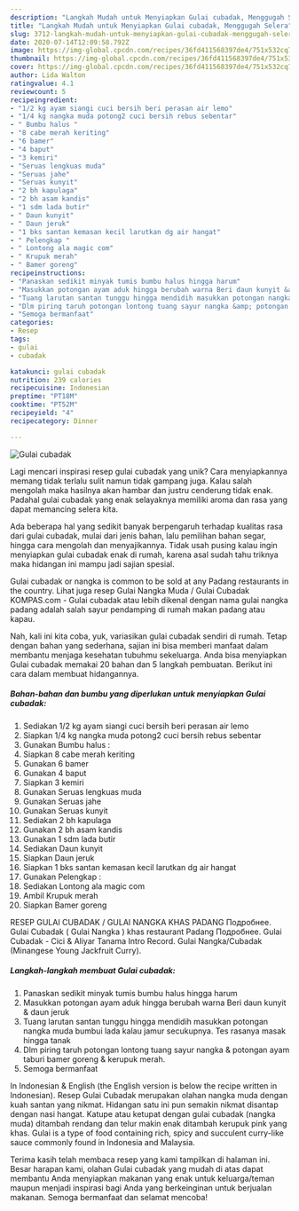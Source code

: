 ```yaml
---
description: "Langkah Mudah untuk Menyiapkan Gulai cubadak, Menggugah Selera"
title: "Langkah Mudah untuk Menyiapkan Gulai cubadak, Menggugah Selera"
slug: 3712-langkah-mudah-untuk-menyiapkan-gulai-cubadak-menggugah-selera
date: 2020-07-14T12:09:58.792Z
image: https://img-global.cpcdn.com/recipes/36fd411568397de4/751x532cq70/gulai-cubadak-foto-resep-utama.jpg
thumbnail: https://img-global.cpcdn.com/recipes/36fd411568397de4/751x532cq70/gulai-cubadak-foto-resep-utama.jpg
cover: https://img-global.cpcdn.com/recipes/36fd411568397de4/751x532cq70/gulai-cubadak-foto-resep-utama.jpg
author: Lida Walton
ratingvalue: 4.1
reviewcount: 5
recipeingredient:
- "1/2 kg ayam siangi cuci bersih beri perasan air lemo"
- "1/4 kg nangka muda potong2 cuci bersih rebus sebentar"
- " Bumbu halus "
- "8 cabe merah keriting"
- "6 bamer"
- "4 baput"
- "3 kemiri"
- "Seruas lengkuas muda"
- "Seruas jahe"
- "Seruas kunyit"
- "2 bh kapulaga"
- "2 bh asam kandis"
- "1 sdm lada butir"
- " Daun kunyit"
- " Daun jeruk"
- "1 bks santan kemasan kecil larutkan dg air hangat"
- " Pelengkap "
- " Lontong ala magic com"
- " Krupuk merah"
- " Bamer goreng"
recipeinstructions:
- "Panaskan sedikit minyak tumis bumbu halus hingga harum"
- "Masukkan potongan ayam aduk hingga berubah warna Beri daun kunyit &amp; daun jeruk"
- "Tuang larutan santan tunggu hingga mendidih masukkan potongan nangka muda bumbui lada kalau jamur secukupnya. Tes rasanya masak hingga tanak"
- "Dlm piring taruh potongan lontong tuang sayur nangka &amp; potongan ayam taburi bamer goreng &amp; kerupuk merah."
- "Semoga bermanfaat"
categories:
- Resep
tags:
- gulai
- cubadak

katakunci: gulai cubadak 
nutrition: 239 calories
recipecuisine: Indonesian
preptime: "PT18M"
cooktime: "PT52M"
recipeyield: "4"
recipecategory: Dinner

---
```



![Gulai cubadak](https://img-global.cpcdn.com/recipes/36fd411568397de4/751x532cq70/gulai-cubadak-foto-resep-utama.jpg)

Lagi mencari inspirasi resep gulai cubadak yang unik? Cara menyiapkannya memang tidak terlalu sulit namun tidak gampang juga. Kalau salah mengolah maka hasilnya akan hambar dan justru cenderung tidak enak. Padahal gulai cubadak yang enak selayaknya memiliki aroma dan rasa yang dapat memancing selera kita.

Ada beberapa hal yang sedikit banyak berpengaruh terhadap kualitas rasa dari gulai cubadak, mulai dari jenis bahan, lalu pemilihan bahan segar, hingga cara mengolah dan menyajikannya. Tidak usah pusing kalau ingin menyiapkan gulai cubadak enak di rumah, karena asal sudah tahu triknya maka hidangan ini mampu jadi sajian spesial.

Gulai cubadak or nangka is common to be sold at any Padang restaurants in the country. Lihat juga resep Gulai Nangka Muda / Gulai Cubadak KOMPAS.com - Gulai cubadak atau lebih dikenal dengan nama gulai nangka padang adalah salah sayur pendamping di rumah makan padang atau kapau.


Nah, kali ini kita coba, yuk, variasikan gulai cubadak sendiri di rumah. Tetap dengan bahan yang sederhana, sajian ini bisa memberi manfaat dalam membantu menjaga kesehatan tubuhmu sekeluarga. Anda bisa menyiapkan Gulai cubadak memakai 20 bahan dan 5 langkah pembuatan. Berikut ini cara dalam membuat hidangannya.

<!--inarticleads1-->

##### Bahan-bahan dan bumbu yang diperlukan untuk menyiapkan Gulai cubadak:

1. Sediakan 1/2 kg ayam siangi cuci bersih beri perasan air lemo
1. Siapkan 1/4 kg nangka muda potong2 cuci bersih rebus sebentar
1. Gunakan  Bumbu halus :
1. Siapkan 8 cabe merah keriting
1. Gunakan 6 bamer
1. Gunakan 4 baput
1. Siapkan 3 kemiri
1. Gunakan Seruas lengkuas muda
1. Gunakan Seruas jahe
1. Gunakan Seruas kunyit
1. Sediakan 2 bh kapulaga
1. Gunakan 2 bh asam kandis
1. Gunakan 1 sdm lada butir
1. Sediakan  Daun kunyit
1. Siapkan  Daun jeruk
1. Siapkan 1 bks santan kemasan kecil larutkan dg air hangat
1. Gunakan  Pelengkap :
1. Sediakan  Lontong ala magic com
1. Ambil  Krupuk merah
1. Siapkan  Bamer goreng


RESEP GULAI CUBADAK / GULAI NANGKA KHAS PADANG Подробнее. Gulai Cubadak ( Gulai Nangka ) khas restaurant Padang Подробнее. Gulai Cubadak - Cici &amp; Aliyar Tanama Intro Record. Gulai Nangka/Cubadak (Minangese Young Jackfruit Curry). 

<!--inarticleads2-->

##### Langkah-langkah membuat Gulai cubadak:

1. Panaskan sedikit minyak tumis bumbu halus hingga harum
1. Masukkan potongan ayam aduk hingga berubah warna Beri daun kunyit &amp; daun jeruk
1. Tuang larutan santan tunggu hingga mendidih masukkan potongan nangka muda bumbui lada kalau jamur secukupnya. Tes rasanya masak hingga tanak
1. Dlm piring taruh potongan lontong tuang sayur nangka &amp; potongan ayam taburi bamer goreng &amp; kerupuk merah.
1. Semoga bermanfaat


In Indonesian &amp; English (the English version is below the recipe written in Indonesian). Resep Gulai Cubadak merupakan olahan nangka muda dengan kuah santan yang nikmat. Hidangan satu ini pun semakin nikmat disantap dengan nasi hangat. Katupe atau ketupat dengan gulai cubadak (nangka muda) ditambah rendang dan telur makin enak ditambah kerupuk pink yang khas. Gulai is a type of food containing rich, spicy and succulent curry-like sauce commonly found in Indonesia and Malaysia. 

Terima kasih telah membaca resep yang kami tampilkan di halaman ini. Besar harapan kami, olahan Gulai cubadak yang mudah di atas dapat membantu Anda menyiapkan makanan yang enak untuk keluarga/teman maupun menjadi inspirasi bagi Anda yang berkeinginan untuk berjualan makanan. Semoga bermanfaat dan selamat mencoba!
